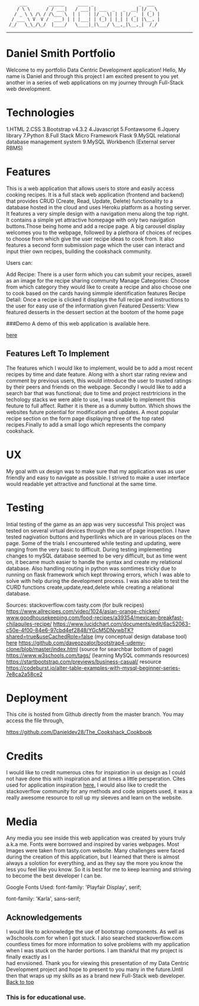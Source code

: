          ___        ______     ____ _                 _  ___  
        / \ \      / / ___|   / ___| | ___  _   _  __| |/ _ \ 
       / _ \ \ /\ / /\___ \  | |   | |/ _ \| | | |/ _` | (_) |
      / ___ \ V  V /  ___) | | |___| | (_) | |_| | (_| |\__, |
     /_/   \_\_/\_/  |____/   \____|_|\___/ \__,_|\__,_|  /_/ 
 ----------------------------------------------------------------- 

<a name="top"></a>
# Daniel Smith Portfolio 

Welcome to my portfolio Data Centric Development application! 
Hello, My name is Daniel and through this project I am excited present to you yet 
another in a series of web applications on my journey through Full-Stack web development.

# Technologies

1.HTML
2.CSS
3.Bootstrap v4.3.2
4.Javascript
5.Fontawsome
6.Jquery library
7.Python
8.Full Stack Micro Framework Flask
9.MySQL relational database management system 
9.MySQL Workbench (External server RBMS)

# Features
This is a web application that allows users to store and easily 
access cooking recipes. It is a full stack web application (frontend and backend) 
that provides CRUD (Create, Read, Update, Delete) functionality to a database 
hosted in the cloud and uses Heroku platform as a hosting server. 
It features a very simple design with a navigation menu along the top right.
It contains a simple yet attractive homepage with only two navigation buttons.Those 
being home and add a recipe page. A big carousel display welcomes you to the webpage, 
followed by a plethora of choices of recipes to choose from which give the user 
recipe ideas to cook from. It also features a second form submission page which 
the user can interact and input thier own recipes, building the cookshack community.

Users can:

Add Recipe: There is a user form which you can submit your recipes, aswell as an 
image for the recipe sharing community
Manage Categories: Choose from which category they would like to create a recipe
and also choose one to cook based on the cards having simmple identification 
features
Recipe Detail: Once a recipe is clicked it displays the full recipe and instructions
to the user for easy use of the information given
Featured Desserts: View featured desserts in the dessert section at the bootom of 
the home page

###Demo
A demo of this web application is available here.

<a href="https://the-cookshack-cookbook.herokuapp.com">here</a>

## Features Left To Implement

The features which I would like to implement, would be to add a most recent 
recipes by time and date feature. Along with a short star rating review and comment
by previous users, this would introduce the user to trusted ratings by their peers 
and friends on the webpage. Secondly I would like to add a search bar that was 
functional; due to time and project restrtricions in the techology stacks we were 
able to use, I was unable to implement this feuture to full affect. Rather it is
there as a dummy button. Which shows the websites future potential for modification 
and updates. A most popular recipe section on the form page displaying three of the 
top rated recipes.Finally to add a small logo which represents the company cookshack.



# UX

My goal with ux design was to make sure that my application was as user friendly 
and easy to navigate as possible. I strived to make a user interface would readable
yet attractive and functional at the same time.


# Testing
Intial testing of the game as an app was very successful
This project was tested on several virtual devices through the use of page 
inspection. I have tested nagivation buttons and hyperllinks which are in various 
places on the page. Some of the trials I encountered while testing and updating, 
were ranging from the very basic to difficult. During testing implementing changes 
to mySQL database seemed to be very difficult, but as time went on, it became 
much easier to handle the syntax and create my relational database. Also handling 
routing in python was somtimes tricky due to running on flask framework which
kept throwing errors, which I was able to solve with help during the development
process. I was also able to test the CURD functions create,update,read,delete 
while creating a relational database.


Sources:
stackoverflow.com
tasty.com (for bulk recipes)
https://www.allrecipes.com/video/1024/asian-orange-chicken/
www.goodhousekeeping.com/food-recipes/a39354/mexican-breakfast-chilaquiles-recipe/
https://www.lucidchart.com/documents/edit/6ac52063-c50e-4f00-84e6-97cbd4ef2848/YGcM5DNywbTK?shared=true&useCachedRole=false
(my conceptual design database tool)
<a href="/static/uploads/images/Online Cookbook Conceptual-design.pdf">here</a>
https://github.com/daveozoalor/bootstrap4-udemy-clone/blob/master/index.html
(source for searchbar bottom of page)
https://www.w3schools.com/tags/
(learning MySQL commands resources)
https://startbootstrap.com/previews/business-casual/ resource
https://codeburst.io/alter-table-examples-with-mysql-beginner-series-7e8ca2a58ce2



# Deployment

This cite is hosted from Github directly from the master branch.
You may access the file through,

https://github.com/Danieldev28/The_Cookshack_Cookbook


# Credits 
I would like to credit numerous cites for inspiration in ux design as I could 
not have done this with inspiration and at times a little persperation. Cites 
used for application inspiration <a href="https://www.allrecipes.com">here.</a> 
I would also like to credit the stackoverflow community for any methods and 
code snippets used, it was a really awesome resource to roll up my sleeves and 
learn on the website.

# Media 

Any media you see inside this web application was created by yours truly
a.k.a me. Fonts were borrowed and inspired by varies webpages.
Most Images were taken from tasty.com website.
Many challenges were faced during the creation of this application, but I learned
that there is almost always a solotion for everything, and as they say the more 
you know the less you feel like you know. So it is best for me to keep learning 
and striving to become the best developer I can be. 

Google Fonts Used:
font-family: 'Playfair Display', serif;

font-family: 'Karla', sans-serif;

## Acknowledgements

I would like to acknowledge the use of bootstrap components. As well as 
w3schools.com for when I got stuck. I also searched stackoverflow.com countless
times for more information to solve problems with my application when I was stuck 
on the harder portions. I am thankful that my project is finally exactly as I  
had envsioned.  Thank you for viewing this presentation of my 
Data Centric Development project and hope to 
present to you many in the future.Until then that wraps up my skills as 
as a brand new Full-Stack web developer.
                                                <a href="#top">Back to top</a>
### This is for educational use.

